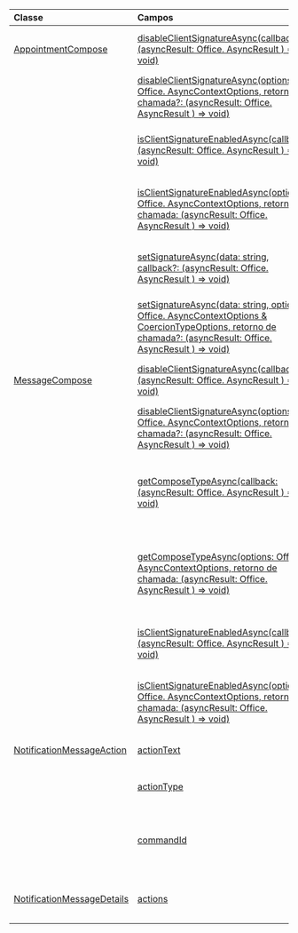 | Classe | Campos | Descrição |
|:---|:---|:---|
|[AppointmentCompose](/javascript/api/outlook/outlook.appointmentcompose)|[disableClientSignatureAsync(callback?: (asyncResult: Office. AsyncResult <void> ) => void)](/javascript/api/outlook/outlook.appointmentcompose#disableclientsignatureasync-callback--asyncresult-)|Desabilita a assinatura Outlook cliente.|
||[disableClientSignatureAsync(options: Office. AsyncContextOptions, retorno de chamada?: (asyncResult: Office. AsyncResult <void> ) => void)](/javascript/api/outlook/outlook.appointmentcompose#disableclientsignatureasync-options--callback--asyncresult-)|Desabilita a assinatura Outlook cliente.|
||[isClientSignatureEnabledAsync(callback: (asyncResult: Office. AsyncResult <boolean> ) => void)](/javascript/api/outlook/outlook.appointmentcompose#isclientsignatureenabledasync-callback--asyncresult-)|Obtém se a assinatura do cliente estiver habilitada.|
||[isClientSignatureEnabledAsync(options: Office. AsyncContextOptions, retorno de chamada: (asyncResult: Office. AsyncResult <boolean> ) => void)](/javascript/api/outlook/outlook.appointmentcompose#isclientsignatureenabledasync-options--callback--asyncresult-)|Obtém se a assinatura do cliente estiver habilitada.|
||[setSignatureAsync(data: string, callback?: (asyncResult: Office. AsyncResult <void> ) => void)](/javascript/api/outlook/outlook.appointmentcompose#setsignatureasync-data--callback--asyncresult-)|Adiciona ou substitui a assinatura do corpo do item.|
||[setSignatureAsync(data: string, options: Office. AsyncContextOptions & CoercionTypeOptions, retorno de chamada?: (asyncResult: Office. AsyncResult <void> ) => void)](/javascript/api/outlook/outlook.appointmentcompose#setsignatureasync-data--options--callback--asyncresult-)|Adiciona ou substitui a assinatura do corpo do item.|
|[MessageCompose](/javascript/api/outlook/outlook.messagecompose)|[disableClientSignatureAsync(callback?: (asyncResult: Office. AsyncResult <void> ) => void)](/javascript/api/outlook/outlook.messagecompose#disableclientsignatureasync-callback--asyncresult-)|Desabilita a assinatura Outlook cliente.|
||[disableClientSignatureAsync(options: Office. AsyncContextOptions, retorno de chamada?: (asyncResult: Office. AsyncResult <void> ) => void)](/javascript/api/outlook/outlook.messagecompose#disableclientsignatureasync-options--callback--asyncresult-)|Desabilita a assinatura Outlook cliente.|
||[getComposeTypeAsync(callback: (asyncResult: Office. AsyncResult <any> ) => void)](/javascript/api/outlook/outlook.messagecompose#getcomposetypeasync-callback--asyncresult-)|Especifica o tipo de composição de mensagem e seu tipo de coerção.|
||[getComposeTypeAsync(options: Office. AsyncContextOptions, retorno de chamada: (asyncResult: Office. AsyncResult <any> ) => void)](/javascript/api/outlook/outlook.messagecompose#getcomposetypeasync-options--callback--asyncresult-)|Especifica o tipo de composição de mensagem e seu tipo de coerção.|
||[isClientSignatureEnabledAsync(callback: (asyncResult: Office. AsyncResult <boolean> ) => void)](/javascript/api/outlook/outlook.messagecompose#isclientsignatureenabledasync-callback--asyncresult-)|Obtém se a assinatura do cliente estiver habilitada.|
||[isClientSignatureEnabledAsync(options: Office. AsyncContextOptions, retorno de chamada: (asyncResult: Office. AsyncResult <boolean> ) => void)](/javascript/api/outlook/outlook.messagecompose#isclientsignatureenabledasync-options--callback--asyncresult-)|Obtém se a assinatura do cliente estiver habilitada.|
|[NotificationMessageAction](/javascript/api/outlook/outlook.notificationmessageaction)|[actionText](/javascript/api/outlook/outlook.notificationmessageaction#actiontext)|O texto do link de ação.|
||[actionType](/javascript/api/outlook/outlook.notificationmessageaction#actiontype)|O tipo de ação a ser executada.|
||[commandId](/javascript/api/outlook/outlook.notificationmessageaction#commandid)|O botão definido no manifesto com base no tipo de item.|
|[NotificationMessageDetails](/javascript/api/outlook/outlook.notificationmessagedetails)|[actions](/javascript/api/outlook/outlook.notificationmessagedetails#actions)|Especifica ações para a mensagem.|
